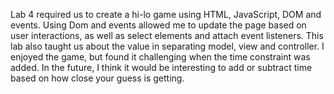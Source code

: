 Lab 4 required us to create a hi-lo game using HTML, JavaScript, DOM and events. Using Dom and events allowed me to update the page based on user interactions, as well as select elements and attach event listeners. This lab also taught us about the value in separating model, view and controller. I enjoyed the game, but found it challenging when the time constraint was added. In the future, I think it would be interesting to add or subtract time based on how close your guess is getting.

